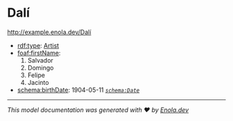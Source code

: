 # Dalí

<http://example.enola.dev/Dalí>

* [rdf:type](http://www.w3.org/1999/02/22-rdf-syntax-ns#type): [Artist](http://example.enola.dev/Artist)
* [foaf:firstName](http://xmlns.com/foaf/0.1/firstName):
    1. Salvador
    1. Domingo
    1. Felipe
    1. Jacinto
* [schema:birthDate](https://schema.org/birthDate): 1904-05-11 _[`schema:Date`](https://schema.org/Date)_

---
_This model documentation was generated with ❤️ by [Enola.dev](https://www.enola.dev)_

